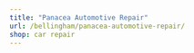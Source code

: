 ```yaml
---
title: "Panacea Automotive Repair"
url: /bellingham/panacea-automotive-repair/
shop: car repair
---
```

